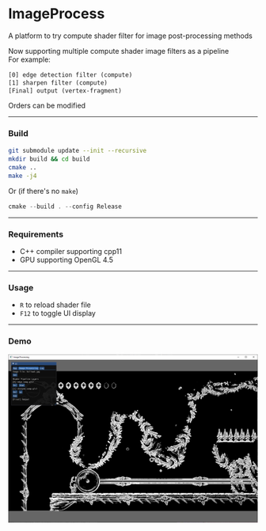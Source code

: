 # ImageProcess
A platform to try compute shader filter for image post-processing methods

Now supporting multiple compute shader image filters as a pipeline  
For example:  
```
[0] edge detection filter (compute)
[1] sharpen filter (compute)
[Final] output (vertex-fragment)
```
Orders can be modified

------

### Build

```bash
git submodule update --init --recursive
mkdir build && cd build
cmake ..
make -j4
```

Or (if there's no `make`)
```powershell
cmake --build . --config Release
```

------

### Requirements

* C++ compiler supporting cpp11  
* GPU supporting OpenGL 4.5  

------

### Usage

* `R` to reload shader file  
* `F12` to toggle UI display  

------

### Demo

<img src="assets/demo.png" width="800" alt="demo">
